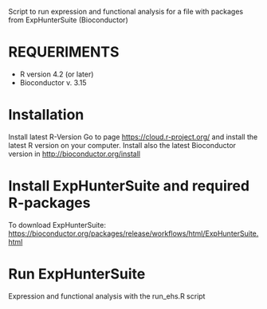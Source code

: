 Script to run expression and functional analysis for a file with packages from ExpHunterSuite (Bioconductor)

# REQUERIMENTS
- R version 4.2 (or later)
- Bioconductor v. 3.15

# Installation
Install latest R-Version
Go to page https://cloud.r-project.org/ and install the latest R version on your computer. Install also the latest Bioconductor version in http://bioconductor.org/install

# Install ExpHunterSuite and required R-packages
To download ExpHunterSuite: https://bioconductor.org/packages/release/workflows/html/ExpHunterSuite.html

# Run ExpHunterSuite
Expression and functional analysis with the run_ehs.R script
